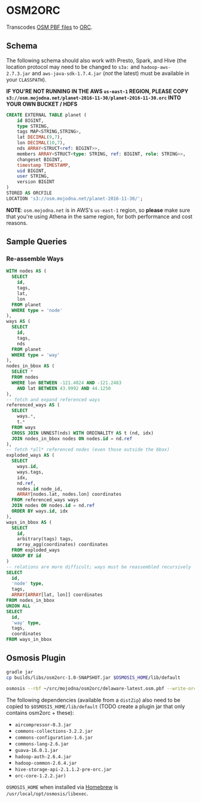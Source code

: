 # OSM2ORC

Transcodes [OSM PBF files](https://wiki.openstreetmap.org/wiki/PBF_Format) to [ORC](http://orc.apache.org/).

## Schema

The following schema should also work with Presto, Spark, and Hive (the location protocol may need to be changed to `s3a:` and `hadoop-aws-2.7.3.jar` and `aws-java-sdk-1.7.4.jar` (*not* the latest) must be available in your `CLASSPATH`).

**IF YOU'RE NOT RUNNING IN THE AWS `us-east-1` REGION, PLEASE COPY `s3://osm.mojodna.net/planet-2016-11-30/planet-2016-11-30.orc` INTO YOUR OWN BUCKET / HDFS**

```sql
CREATE EXTERNAL TABLE planet (
    id BIGINT,
    type STRING,
    tags MAP<STRING,STRING>,
    lat DECIMAL(9,7),
    lon DECIMAL(10,7),
    nds ARRAY<STRUCT<ref: BIGINT>>,
    members ARRAY<STRUCT<type: STRING, ref: BIGINT, role: STRING>>,
    changeset BIGINT,
    timestamp TIMESTAMP,
    uid BIGINT,
    user STRING,
    version BIGINT
)
STORED AS ORCFILE
LOCATION 's3://osm.mojodna.net/planet-2016-11-30/';
```

**NOTE**: `osm.mojodna.net` is in AWS's `us-east-1` region, so **please** make sure that you're using Athena in the same region, for both performance and cost reasons.

## Sample Queries

### Re-assemble Ways

```sql
WITH nodes AS (
  SELECT
    id,
    tags,
    lat,
    lon
  FROM planet
  WHERE type = 'node'
),
ways AS (
  SELECT
    id,
    tags,
    nds
  FROM planet
  WHERE type = 'way'
),
nodes_in_bbox AS (
  SELECT *
  FROM nodes
  WHERE lon BETWEEN -121.4024 AND -121.2483
    AND lat BETWEEN 43.9992 AND 44.1250
),
-- fetch and expand referenced ways
referenced_ways AS (
  SELECT
    ways.*,
    t.*
  FROM ways
  CROSS JOIN UNNEST(nds) WITH ORDINALITY AS t (nd, idx)
  JOIN nodes_in_bbox nodes ON nodes.id = nd.ref
),
-- fetch *all* referenced nodes (even those outside the bbox)
exploded_ways AS (
  SELECT
    ways.id,
    ways.tags,
    idx,
    nd.ref,
    nodes.id node_id,
    ARRAY[nodes.lat, nodes.lon] coordinates
  FROM referenced_ways ways
  JOIN nodes ON nodes.id = nd.ref
  ORDER BY ways.id, idx
),
ways_in_bbox AS (
  SELECT
    id,
    arbitrary(tags) tags,
    array_agg(coordinates) coordinates
  FROM exploded_ways
  GROUP BY id
)
-- relations are more difficult; ways must be reassembled recursively
SELECT
  id,
  'node' type,
  tags,
  ARRAY[ARRAY[lat, lon]] coordinates
FROM nodes_in_bbox
UNION ALL
SELECT
  id,
  'way' type,
  tags,
  coordinates
FROM ways_in_bbox
```

## Osmosis Plugin

```bash
gradle jar
cp builds/libs/osm2orc-1.0-SNAPSHOT.jar $OSMOSIS_HOME/lib/default

osmosis --rbf ~/src/mojodna/osm2orc/delaware-latest.osm.pbf --write-orc delaware.orc
```

The following dependencies (available from a `distZip`) also need to be copied to `$OSMOSIS_HOME/lib/default` (TODO create a plugin jar that only contains osm2orc + these):

* `aircompressor-0.3.jar`
* `commons-collections-3.2.2.jar`
* `commons-configuration-1.6.jar`
* `commons-lang-2.6.jar`
* `guava-16.0.1.jar`
* `hadoop-auth-2.6.4.jar`
* `hadoop-common-2.6.4.jar`
* `hive-storage-api-2.1.1.2-pre-orc.jar`
* `orc-core-1.2.2.jar)`

`OSMOSIS_HOME` when installed via [Homebrew](https://brew.sh) is `/usr/local/opt/osmosis/libexec`.
